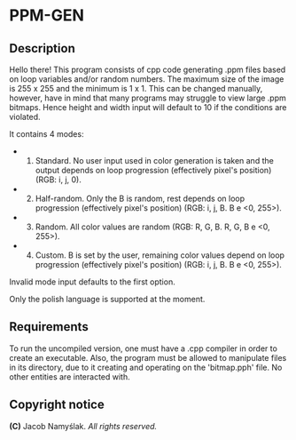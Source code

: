 # PPM-GEN

## Description
Hello there! This program consists of cpp code generating .ppm files based on loop variables and/or random numbers.
The maximum size of the image is 255 x 255 and the minimum is 1 x 1. This can be changed manually, however, have in mind that many programs may struggle to view large .ppm bitmaps.
Hence height and width input will default to 10 if the conditions are violated.

It contains 4 modes:

- 1) Standard. No user input used in color generation is taken and the output depends on loop progression (effectively pixel's position) (RGB: i, j, 0).
- 2) Half-random. Only the B is random, rest depends on loop progression (effectively pixel's position) (RGB: i, j, B. B e <0, 255>).
- 3) Random. All color values are random (RGB: R, G, B. R, G, B e <0, 255>).
- 4) Custom. B is set by the user, remaining color values depend on loop progression (effectively pixel's position) (RGB: i, j, B. B e <0, 255>).

Invalid mode input defaults to the first option.

Only the polish language is supported at the moment.

## Requirements
To run the uncompiled version, one must have a .cpp compiler in order to create an executable.
Also, the program must be allowed to manipulate files in its directory, due to it creating and operating on the 'bitmap.pph' file.
No other entities are interacted with.

## Copyright notice
**(C)** Jacob Namyślak.
*All rights reserved.*
